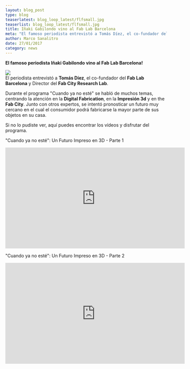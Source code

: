 ```yaml
---
layout: blog_post
type: blog
teaserlatest: blog_loop_latest/flfsmall.jpg
teaserlist: blog_loop_latest/flfsmall.jpg
title: Iñaki Gabilondo vino al Fab Lab Barcelona
meta: "El famoso periodista entrevistó a Tomás Díez, el co-fundador del Fab Lab Barcelona y Director del Fab City Research Lab."
author: Marco Sanalitro
date: 27/01/2017
category: news
---
```


<strong>El famoso periodista Iñaki Gabilondo vino al Fab Lab Barcelona!</strong><br>

<img src= "http://www.fablabbcn.org/img/blog/blog_loop_latest/gabilondofablabbcn.jpg" align="middle"> 
<br>
El periodista entrevistó a <strong>Tomás Díez</strong>, el co-fundador del <strong>Fab Lab Barcelona</strong> y Director del <strong>Fab City Research Lab</strong>.<br>

Durante el programa "Cuando ya no esté" se habló de muchos temas, centrando la atención en la <strong>Digital Fabrication</strong>, en la <strong>Impresión 3d</strong> y en the <strong>Fab City</strong>. Junto con otros expertos, se intentó pronosticar un futuro muy cercano en el cual el consumidor podrá fabricarse la mayor parte de sus objetos en su casa.<br>

Si no lo pudiste ver, aquí puedes encontrar los vídeos y disfrutar del programa.<br>

"Cuando ya no esté": Un Futuro Impreso en 3D - Parte 1<br>

<iframe width="560" height="315" src="https://www.youtube.com/embed/cm_BWCs-h8c" frameborder="0" allowfullscreen></iframe>
<br>

"Cuando ya no esté": Un Futuro Impreso en 3D - Parte 2<br>

<iframe width="560" height="315" src="https://www.youtube.com/embed/v6c9ADihP-c" frameborder="0" allowfullscreen></iframe>
<br>







